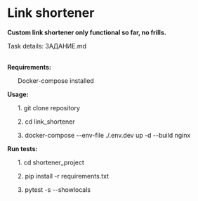 # Link shortener
<b> Custom link shortener only functional so far, no frills.</b><br>

Task details: ЗАДАНИЕ.md
<br>
<br>

<b>Requirements:</b>
<ul>Docker-compose installed</ul>

<b>Usage:</b>
<ul>1. git clone repository</ul>
<ul>2. cd link_shortener</ul>
<ul>3. docker-compose --env-file ./.env.dev up -d --build nginx</ul>

<b>Run tests:</b>
<ul>1. cd shortener_project</ul>
<ul>2. pip install -r requirements.txt</ul>
<ul>3. pytest -s --showlocals</ul>
